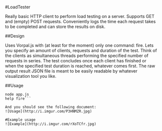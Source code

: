 #LoadTester

Really basic HTTP client to perform load testing on a server. Supports GET and (empty) POST requests. Conveniently logs the time each request takes to be completed and can store the results on disk. 

##Design

Uses Vorpal.js with (at least for the moment) only one command: fire. Lets you specify an amount of clients, requests and duration of the test. Think of the clients as simultaneous threads performing the specified number of requests in series. The test concludes once each client has finished or when the specified test duration is reached, whatever comes first. The raw output result JSON file is meant to be easily readable by whatever visualization tool you like.

##Usage

```npm install
node app.js
help fire```

And you should see the following document: 
![Usage](http://i.imgur.com/P3HNMZR.jpg)

#Example usage
![Example](http://i.imgur.com/rXoTCfr.jpg)
